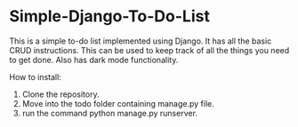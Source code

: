 # Simple-Django-To-Do-List
This is a simple to-do list implemented using Django. It has all the basic CRUD instructions. This can be used to keep track of all the things you need to get done. Also has dark mode functionality.

How to install:
1. Clone the repository.
2. Move into the todo folder containing manage.py file.
3. run the command python manage.py runserver.
